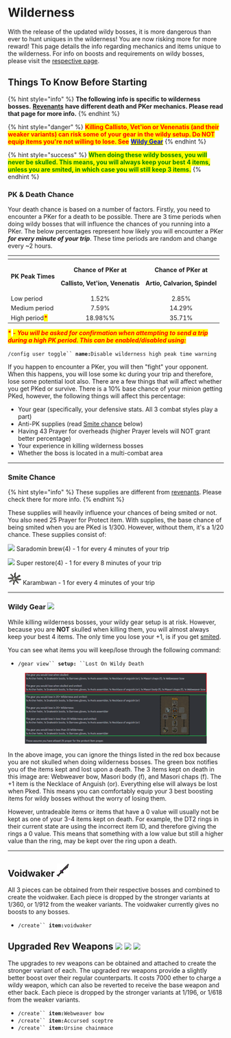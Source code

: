 # Wilderness

With the release of the updated wildy bosses, it is more dangerous than ever to hunt uniques in the wilderness! You are now risking more for more reward! This page details the info regarding mechanics and items unique to the wilderness. For info on boosts and requirements on wildy bosses, please visit the [respective page](../boosts-and-requirements.md#callisto-vetion-venenatis-inc.-singles-versions).

## Things To Know Before Starting

{% hint style="info" %}
**The following info is specific to wilderness bosses.** [**Revenants**](revenants.md) **have different death and PKer mechanics. Please read that page for more info.**
{% endhint %}

{% hint style="danger" %}
<mark style="color:red;">**Killing Callisto, Vet'ion or Venenatis (and their weaker variants) can risk some of your gear in the wildy setup. Do NOT equip items you're not willing to lose. See**</mark> [<mark style="color:blue;">**Wildy Gear**</mark>](./#wildy-gear)
{% endhint %}

{% hint style="success" %}
<mark style="color:green;">**When doing these wildy bosses, you will never be skulled. This means, you will always keep your best 4 items, unless you are smited, in which case you will still keep 3 items.**</mark>
{% endhint %}

### PK & Death Chance <img src="../../.gitbook/assets/Skull (status) icon.png" alt="" data-size="line">

Your death chance is based on a number of factors. Firstly, you need to encounter a PKer for a death to be possible. There are 3 time periods when doing wildy bosses that will influence the chances of you running into a PKer. The below percentages represent how likely you will encounter a PKer _**for every minute of your trip**_. These time periods are random and change every \~2 hours.

<table data-full-width="false"><thead><tr><th></th><th align="center"></th><th align="center"></th></tr></thead><tbody><tr><td><strong>PK Peak Times</strong></td><td align="center"><p><strong>Chance of PKer at</strong> </p><p><strong>Callisto, Vet'ion, Venenatis</strong></p></td><td align="center"><p><strong>Chance of PKer at</strong> </p><p><strong>Artio, Calvarion, Spindel</strong></p></td></tr><tr><td>Low period</td><td align="center">1.52%</td><td align="center">2.85%</td></tr><tr><td>Medium period</td><td align="center">7.59%</td><td align="center">14.29%</td></tr><tr><td>High period<mark style="color:red;"><strong>*</strong></mark></td><td align="center">18.98%%</td><td align="center">35.71%</td></tr></tbody></table>

<mark style="color:red;">**\***</mark> _<mark style="color:red;">**- You will be asked for confirmation when attempting to send a trip during a high PK period. This can be enabled/disabled using:**</mark>_

`/config user toggle`` `**`name:`**`Disable wilderness high peak time warning`

If you happen to encounter a PKer, you will then "fight" your opponent. When this happens, you will lose some kc during your trip and therefore, lose some potential loot also. There are a few things that will affect whether you get PKed or survive. There is a 10% base chance of your minion getting PKed, however, the following things will affect this percentage:

* Your gear (specifically, your defensive stats. All 3 combat styles play a part)
* Anti-PK supplies (read [Smite chance](./#smite-chance) below)
* Having 43 Prayer for overheads (higher Prayer levels will NOT grant better percentage)
* Your experience in killing wilderness bosses
* Whether the boss is located in a multi-combat area

***

### Smite Chance <img src="../../.gitbook/assets/Smite.png" alt="" data-size="line">

{% hint style="info" %}
These supplies are different from [revenants](revenants.md). Please check there for more info.
{% endhint %}

These supplies will heavily influence your chances of being smited or not. You also need 25 Prayer for Protect item. With supplies, the base chance of being smited when you are PKed is 1/300. However, without them, it's a 1/20 chance. These supplies consist of:

&#x20;![](../../.gitbook/assets/Sara\_brew\(4\).png) Saradomin brew(4) - 1 for every 4 minutes of your trip

&#x20;![](../../.gitbook/assets/Super\_restore\(4\).png) Super restore(4) - 1 for every 8 minutes of your trip

<img src="../../.gitbook/assets/Cooked_karambwan.png" alt="" data-size="original"> Karambwan - 1 for every 4 minutes of your trip

***

### Wildy Gear ![](../../.gitbook/assets/Worn\_equipment\_icon.png)

While killing wilderness bosses, your wildy gear setup is at risk. However, because you are **NOT** skulled when killing them, you will almost always keep your best 4 items. The only time you lose your +1, is if you get [smited](./#smite-chance).

You can see what items you will keep/lose through the following command:

* `/gear view`` `**`setup:`**` ``Lost On Wildy Death`

<figure><img src="../../.gitbook/assets/Gear_lost_on_death.PNG" alt=""><figcaption></figcaption></figure>

In the above image, you can ignore the things listed in the red box because you are not skulled when doing wilderness bosses. The green box notifies you of the items kept and lost upon a death.  The 3 items kept on death in this image are: Webweaver bow, Masori body (f), and Masori chaps (f). The +1 item is the Necklace of Anguish (or). Everything else will always be lost when Pked. This means you can comfortably equip your 3 best boosting items for wildy bosses without the worry of losing them.

However, untradeable items or items that have a 0 value will usually not be kept as one of your 3-4 items kept on death. For example, the DT2 rings in their current state are using the incorrect item ID, and therefore giving the rings a 0 value. This means that something with a low value but still a higher value than the ring, may be kept over the ring upon a death.

***

## Voidwaker ![](../../.gitbook/assets/Voidwaker.png)

All 3 pieces can be obtained from their respective bosses and combined to create the voidwaker. Each piece is dropped by the stronger variants at 1/360, or 1/912 from the weaker variants. The voidwaker currently gives no boosts to any bosses.

* `/create`` `**`item:`**`voidwaker`

## Upgraded Rev Weapons ![](../../.gitbook/assets/Skull\_of\_vet'ion.png) ![](../../.gitbook/assets/Claws\_of\_callisto.png) ![](../../.gitbook/assets/Fangs\_of\_venenatis.png)

The upgrades to rev weapons can be obtained and attached to create the stronger variant of each.  The upgraded rev weapons provide a slightly better boost over their regular counterparts. It costs 7000 ether to charge a wildy weapon, which can also be reverted to receive the base weapon and ether back.  Each piece is dropped by the stronger variants at 1/196, or 1/618 from the weaker variants.

* `/create`` `**`item:`**`Webweaver bow`
* `/create`` `**`item:`**`Accursed sceptre`
* `/create`` `**`item:`**`Ursine chainmace`
